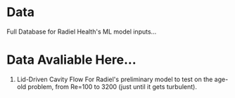 # Data
Full Database for Radiel Health's ML model inputs...

# Data Avaliable Here...
1. Lid-Driven Cavity Flow
   For Radiel's preliminary model to test on the age-old problem, from Re=100 to 3200 (just until it gets turbulent).
